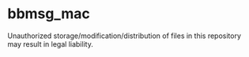 # bbmsg_mac
Unauthorized storage/modification/distribution of files in this repository may result in legal liability.
